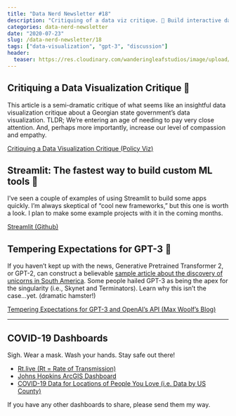 ```yaml
---
title: "Data Nerd Newsletter #18"
description: "Critiquing of a data viz critique. 🤔 Build interactive data viz tools quickly with Streamlit. 🚀 Tempering expectations for GPT-3. 🤖"
categories: data-nerd-newsletter
date: "2020-07-23"
slug: /data-nerd-newsletter/18
tags: ["data-visualization", "gpt-3", "discussion"]
header:
  teaser: https://res.cloudinary.com/wanderingleafstudios/image/upload/v1587682706/chrisjmears.com/data-nerd-newsletter-og.jpg
---
```


## Critiquing a Data Visualization Critique 🤔

This article is a semi-dramatic critique of what seems like an insightful data visualization critique about a Georgian state government’s data visualization. TLDR; We’re entering an age of needing to pay very close attention. And, perhaps more importantly, increase our level of compassion and empathy.

[Critiquing a Data Visualization Critique (Policy Viz)](https://policyviz.com/2020/07/19/critiquing-a-data-visualization-critique/)

## Streamlit: The fastest way to build custom ML tools 🚀

I’ve seen a couple of examples of using Streamlit to build some apps quickly. I’m always skeptical of “cool new frameworks,” but this one is worth a look. I plan to make some example projects with it in the coming months.

[Streamlit (Github)](https://github.com/streamlit/streamlit)

## Tempering Expectations for GPT-3 🤖

If you haven’t kept up with the news, Generative Pretrained Transformer 2, or GPT-2, can construct a believable [sample article about the discovery of unicorns in South America](https://openai.com/blog/better-language-models/#sample1). Some people hailed GPT-3 as being the apex for the singularity (i.e., Skynet and Terminators). Learn why this isn’t the case...yet. (dramatic hamster!)

[Tempering Expectations for GPT-3 and OpenAI’s API (Max Woolf’s Blog)](https://minimaxir.com/2020/07/gpt3-expectations/)

---

## COVID-19 Dashboards

Sigh. Wear a mask. Wash your hands. Stay safe out there!

- [Rt.live (Rt = Rate of Transmission)](https://rt.live)
- [Johns Hopkins ArcGIS Dashboard](https://www.arcgis.com/apps/opsdashboard/index.html#/bda7594740fd40299423467b48e9ecf6)
- [COVID-19 Data for Locations of People You Love (i.e. Data by US County)](http://91-divoc.com/pages/covid-by-your-locations/)

If you have any other dashboards to share, please send them my way.

